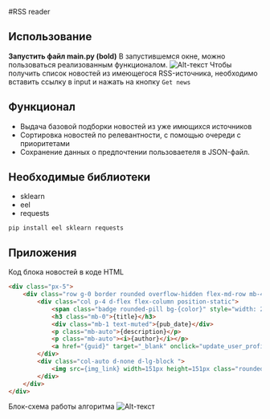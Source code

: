 #RSS reader

## Использование
__Запустить файл main.py (bold)__
В запустившемся окне, можно пользоваться реализованным функционалом.
![Alt-текст](https://vk.com/im?sel=169941761&z=photo169941761_457248733%2Fmail493856](https://sun9-11.userapi.com/s/v1/if2/FGhPHCqzfpoSqvEQveTAZZUbB64Pfcsk6yMD0PeBIrX4ndYKZP8qzNkpb-B1ZLd8Y8bz93iseEeOre-ETJP3_dE3.jpg?size=1472x890&quality=96&type=album) "main window")
Чтобы получить список новостей из имеющегося RSS-источника, необходимо вставить ссылку в input и нажать на кнопку `Get news` 

## Функционал
- Выдача базовой подборки новостей из уже имющихся источников
- Сортировка новостей по релевантности, с помощью очереди с приоритетами
- Сохранение данных о предпочтении пользоваетеля в JSON-файл.

## Необходимые библиотеки
- sklearn
- eel
- requests
```
pip install eel sklearn requests
```
## Приложения
Код блока новостей в коде HTML
```html
<div class="px-5">
    <div class="row g-0 border rounded overflow-hidden flex-md-row mb-4 shadow-sm h-md-250 position-relative">
        <div class="col p-4 d-flex flex-column position-static">
            <span class="badge rounded-pill bg-{color}" style="width: 25%;">{category}</span>
            <h3 class="mb-0">{title}</h3>
            <div class="mb-1 text-muted">{pub_date}</div>
            <p class="mb-auto">{description}</p>
            <p class="mb-auto"><i>{author}</i></p>
            <a href="{guid}" target="_blank" onclick="update_user_profile('{category}', '{url}')" class="btn btn-primary" id="guid-link" style="width: 25%;">Continue reading</a>
        </div>
        <div class="col-auto d-none d-lg-block ">
            <img src={img_link} width=151px height=151px class="rounded-circle mt-5">
        </div>
    </div>
</div>
```
Блок-схема работы алгоритма
![Alt-текст](https://sun9-83.userapi.com/s/v1/if2/hx0IWOP7SybK7-VFjRGJF3ApQkSEzjvB0aTUA6n8V_rTmFc4wRnJ_7ehGGi-SIutYmTFpX2d5STosZUM45MA8Fpp.jpg?size=1660x1415&quality=96&type=album "diagram")
